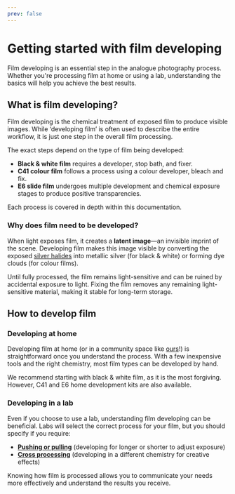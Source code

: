 ```yaml
---
prev: false
---
```


# Getting started with film developing

Film developing is an essential step in the analogue photography process. 
Whether you're processing film at home or using a lab, understanding the basics will help you achieve the best results. 

## What is film developing?

Film developing is the chemical treatment of exposed film to produce visible images. 
While ‘developing film’ is often used to describe the entire workflow, it is just one step in the overall film processing.

The exact steps depend on the type of film being developed: 

- **Black & white film** requires a developer, stop bath, and fixer. 
- **C41 colour film** follows a process using a colour developer, bleach and fix. 
- **E6 slide film** undergoes multiple development and chemical exposure stages to produce positive transparencies.

Each process is covered in depth within this documentation.  

### Why does film need to be developed?

When light exposes film, it creates a **latent image**—an invisible imprint of the scene. 
Developing film makes this image visible by converting the exposed [silver halides](/glossary#silver-halide-crystals) into metallic silver (for black & white) or forming dye clouds (for colour films). 

Until fully processed, the film remains light-sensitive and can be ruined by accidental exposure to light. 
Fixing the film removes any remaining light-sensitive material, making it stable for long-term storage. 

## How to develop film 

### Developing at home 

Developing film at home (or in a community space like [ours](https://negativedevelopment.co.uk/)!) is straightforward once you understand the process. 
With a few inexpensive tools and the right chemistry, most film types can be developed by hand.

We recommend starting with black & white film, as it is the most forgiving. 
However, C41 and E6 home development kits are also available.

### Developing in a lab 

Even if you choose to use a lab, understanding film developing can be beneficial. 
Labs will select the correct process for your film, but you should specify if you require: 

- **[Pushing or pulling](/glossary#push-pull-processing)** (developing for longer or shorter to adjust exposure) 
- **[Cross processing](/glossary#cross-processing)** (developing in a different chemistry for creative effects) 

Knowing how film is processed allows you to communicate your needs more effectively and understand the results you receive.